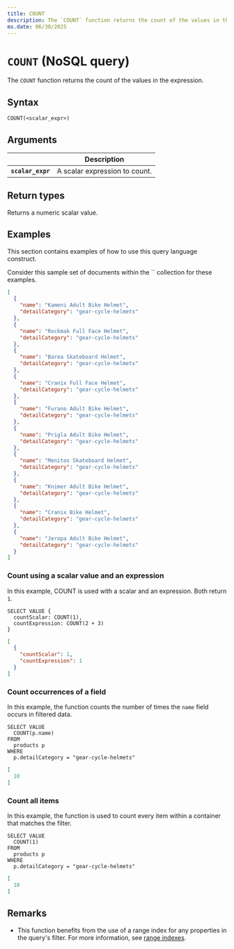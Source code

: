 ```yaml
---
title: COUNT
description: The `COUNT` function returns the count of the values in the expression.
ms.date: 06/30/2025
---
```


# `COUNT` (NoSQL query)

The `COUNT` function returns the count of the values in the expression.

## Syntax

```nosql
COUNT(<scalar_expr>)
```

## Arguments

| | Description |
| --- | --- |
| **`scalar_expr`** | A scalar expression to count. |

## Return types

Returns a numeric scalar value.

## Examples

This section contains examples of how to use this query language construct.

Consider this sample set of documents within the `` collection for these examples.

```json
[
  {
    "name": "Kameni Adult Bike Helmet",
    "detailCategory": "gear-cycle-helmets"
  },
  {
    "name": "Rockmak Full Face Helmet",
    "detailCategory": "gear-cycle-helmets"
  },
  {
    "name": "Barea Skateboard Helmet",
    "detailCategory": "gear-cycle-helmets"
  },
  {
    "name": "Cranix Full Face Helmet",
    "detailCategory": "gear-cycle-helmets"
  },
  {
    "name": "Furano Adult Bike Helmet",
    "detailCategory": "gear-cycle-helmets"
  },
  {
    "name": "Prigla Adult Bike Helmet",
    "detailCategory": "gear-cycle-helmets"
  },
  {
    "name": "Menitos Skateboard Helmet",
    "detailCategory": "gear-cycle-helmets"
  },
  {
    "name": "Knimer Adult Bike Helmet",
    "detailCategory": "gear-cycle-helmets"
  },
  {
    "name": "Cranix Bike Helmet",
    "detailCategory": "gear-cycle-helmets"
  },
  {
    "name": "Jeropa Adult Bike Helmet",
    "detailCategory": "gear-cycle-helmets"
  }
]
```

### Count using a scalar value and an expression

In this example, COUNT is used with a scalar and an expression. Both return `1`.

```nosql
SELECT VALUE {
  countScalar: COUNT(1),
  countExpression: COUNT(2 + 3)
}
```

```json
[
  {
    "countScalar": 1,
    "countExpression": 1
  }
]
```

### Count occurrences of a field

In this example, the function counts the number of times the `name` field occurs in filtered data.

```nosql
SELECT VALUE
  COUNT(p.name)
FROM
  products p
WHERE
  p.detailCategory = "gear-cycle-helmets"
```

```json
[
  10
]
```

### Count all items

In this example, the function is used to count every item within a container that matches the filter.

```nosql
SELECT VALUE
  COUNT(1)
FROM
  products p
WHERE
  p.detailCategory = "gear-cycle-helmets"
```

```json
[
  10
]
```

## Remarks

- This function benefits from the use of a range index for any properties in the query's filter. For more information, see [range indexes](/azure/cosmos-db/index-policy#includeexclude-strategy).
